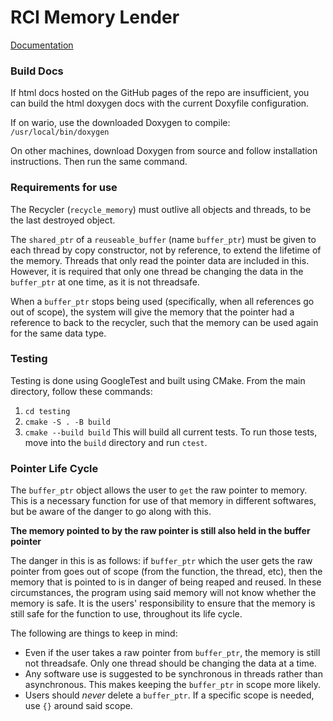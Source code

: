 # RCI Memory Lender

[Documentation](https://radio-camera-initiative.github.io/rci-memory-lender/index.html)

### Build Docs

If html docs hosted on the GitHub pages of the repo are insufficient, you can build the html doxygen docs with the current Doxyfile configuration.

If on wario, use the downloaded Doxygen to compile: `/usr/local/bin/doxygen`

On other machines, download Doxygen from source and follow installation instructions. Then run the same command.

### Requirements for use

The Recycler (`recycle_memory`) must outlive all objects and threads, to be the last destroyed object.

The `shared_ptr` of a `reuseable_buffer` (name `buffer_ptr`) must be given to each thread by copy constructor, not by reference, to extend the lifetime of the memory. Threads that only read the pointer data are included in this. However, it is required that only one thread be changing the data in the `buffer_ptr` at one time, as it is not threadsafe.

When a `buffer_ptr` stops being used (specifically, when all references go out of scope), the system will give the memory that the pointer had a reference to back to the recycler, such that the memory can be used again for the same data type.

### Testing

Testing is done using GoogleTest and built using CMake. From the main directory, follow these commands:
1. `cd testing`
2. `cmake -S . -B build`
3. `cmake --build build`
This will build all current tests. To run those tests, move into the `build` directory and run `ctest`.

### Pointer Life Cycle

The `buffer_ptr` object allows the user to `get` the raw pointer to memory. This is a necessary function for use of that memory in different softwares, but be aware of the danger to go along with this.

**The memory pointed to by the raw pointer is still also held in the buffer pointer**

The danger in this is as follows: if `buffer_ptr` which the user gets the raw pointer from goes out of scope (from the function, the thread, etc), then the memory that is pointed to is in danger of being reaped and reused. In these circumstances, the program using said memory will not know whether the memory is safe. It is the users' responsibility to ensure that the memory is still safe for the function to use, throughout its life cycle. 

The following are things to keep in mind:
* Even if the user takes a raw pointer from `buffer_ptr`, the memory is still not threadsafe. Only one thread should be changing the data at a time.
* Any software use is suggested to be synchronous in threads rather than asynchronous. This makes keeping the `buffer_ptr` in scope more likely.
* Users should *never* delete a `buffer_ptr`. If a specific scope is needed, use `{}` around said scope.